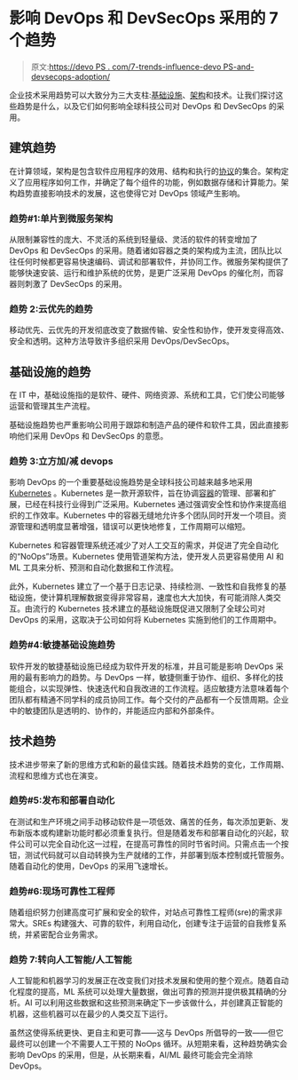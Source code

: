 # 影响 DevOps 和 DevSecOps 采用的 7 个趋势

> 原文:[https://devo PS . com/7-trends-influence-devo PS-and-devsecops-adoption/](https://devops.com/7-trends-influencing-devops-and-devsecops-adoption/)

企业技术采用趋势可以大致分为三大支柱:[基础设施](https://devops.com/?s=infrastructure)、[架构](https://devops.com/?s=architecture)和技术。让我们探讨这些趋势是什么，以及它们如何影响全球科技公司对 DevOps 和 DevSecOps 的采用。

## 建筑趋势

在计算领域，架构是包含软件应用程序的效用、结构和执行的[协议](https://devops.com/?s=protocols)的集合。架构定义了应用程序如何工作，并确定了每个组件的功能，例如数据存储和计算能力。架构趋势直接影响技术的发展，这也使得它对 DevOps 领域产生影响。

### 趋势#1:单片到微服务架构

从限制兼容性的庞大、不灵活的系统到轻量级、灵活的软件的转变增加了 DevOps 和 DevSecOps 的采用。随着诸如容器之类的架构成为主流，团队比以往任何时候都更容易快速编码、调试和部署软件，并协同工作。微服务架构提供了能够快速安装、运行和维护系统的优势，是更广泛采用 DevOps 的催化剂，而容器则刺激了 DevSecOps 的采用。

### 趋势 2:云优先的趋势

移动优先、云优先的开发彻底改变了数据传输、安全性和协作，使开发变得高效、安全和透明。这种方法导致许多组织采用 DevOps/DevSecOps。

## 基础设施的趋势

在 IT 中，基础设施指的是软件、硬件、网络资源、系统和工具，它们使公司能够运营和管理其生产流程。

基础设施趋势也严重影响公司用于跟踪和制造产品的硬件和软件工具，因此直接影响他们采用 DevOps 和 DevSecOps 的意愿。

### 趋势 3:立方加/减 devops

影响 DevOps 的一个重要基础设施趋势是全球科技公司越来越多地采用 [Kubernetes](https://kubernetes.io/) 。Kubernetes 是一款开源软件，旨在协调[容器](https://www.docker.com/resources/what-container)的管理、部署和扩展，已经在科技行业得到广泛采用。Kubernetes 通过强调安全性和协作来提高组织的工作效率。Kubernetes 中的容器无缝地允许多个团队同时开发一个项目。资源管理和透明度显著增强，错误可以更快地修复，工作周期可以缩短。

Kubernetes 和容器管理系统还减少了对人工交互的需求，并促进了完全自动化的“NoOps”场景。Kubernetes 使用管道架构方法，使开发人员更容易使用 AI 和 ML 工具来分析、预测和自动化数据和工作流程。

此外，Kubernetes 建立了一个基于日志记录、持续检测、一致性和自我修复的基础设施，使计算机理解数据变得非常容易，速度也大大加快，有可能消除人类交互。由流行的 Kubernetes 技术建立的基础设施既促进又限制了全球公司对 DevOps 的采用，这取决于公司如何将 Kubernetes 实施到他们的工作周期中。

### 趋势#4:敏捷基础设施趋势

软件开发的敏捷基础设施已经成为软件开发的标准，并且可能是影响 DevOps 采用的最有影响力的趋势。与 DevOps 一样，敏捷侧重于协作、组织、多样化的技能组合，以实现弹性、快速迭代和自我改进的工作流程。适应敏捷方法意味着每个团队都有精通不同学科的成员协同工作。每个交付的产品都有一个反馈周期。企业中的敏捷团队是透明的、协作的，并能适应内部和外部条件。

## 技术趋势

技术进步带来了新的思维方式和新的最佳实践。随着技术趋势的变化，工作周期、流程和思维方式也在演变。

### 趋势#5:发布和部署自动化

在测试和生产环境之间手动移动软件是一项低效、痛苦的任务，每次添加更新、发布新版本或构建新功能时都必须重复执行。但是随着发布和部署自动化的兴起，软件公司可以完全自动化这一过程，在提高可靠性的同时节省时间。只需点击一个按钮，测试代码就可以自动转换为生产就绪的工作，并部署到版本控制或托管服务。随着自动化的使用，DevOps 的采用飞速增长。

### 趋势#6:现场可靠性工程师

随着组织努力创建高度可扩展和安全的软件，对站点可靠性工程师(sre)的需求非常大。SREs 构建强大、可靠的软件，利用自动化，创建专注于运营的自我修复系统，并紧密配合业务需求。

### 趋势 7:转向人工智能/人工智能

人工智能和机器学习的发展正在改变我们对技术发展和使用的整个观点。随着自动化程度的提高，ML 系统可以处理大量数据，做出可靠的预测并提供极其精确的分析。AI 可以利用这些数据和这些预测来确定下一步该做什么，并创建真正智能的机器，这些机器可以在最少的人类交互下运行。

虽然这使得系统更快、更自主和更可靠——这与 DevOps 所倡导的一致——但它最终可以创建一个不需要人工干预的 NoOps 循环。从短期来看，这种趋势确实会影响 DevOps 的采用，但是，从长期来看，AI/ML 最终可能会完全消除 DevOps。